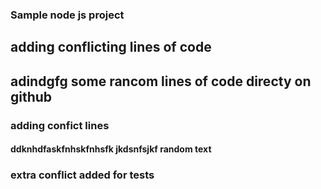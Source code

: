 ### Sample node js project

## adding conflicting lines of code

## adindgfg some rancom lines of code directy on github

### adding confict lines 


#### ddknhdfaskfnhskfnhsfk jkdsnfsjkf random text

### extra conflict added for tests
